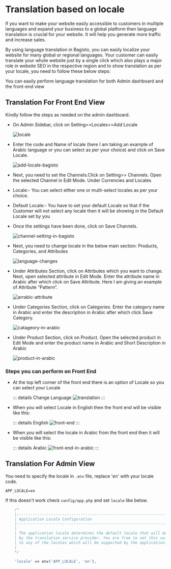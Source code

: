 # Translation based on locale

If you want to make your website easily accessible to customers in multiple languages and expand your business to a global platform then language translation is crucial for your website. It will help you generate more traffic and increase sales.

By using language translation in Bagisto, you can easily localize your website for many global or regional languages. Your customer can easily translate your whole website just by a single click which also plays a major role in website SEO in the respective region and to show translation as per your locale, you need to follow these below steps:

You can easily perform language translation for both Admin dashboard and the front-end view

## Translation For Front End View

Kindly follow the steps as needed on the admin dashboard.

- On Admin Sidebar, click on Setting>>Locales>>Add Locale

    ![locale](../../assets/images/translation/locale.png)

- Enter the code and Name of locale (here I am taking an example of Arabic language or you can select as per your choice) and click on Save Locale.

    ![add-locale-bagisto](../../assets/images/translation/add-locale-bagisto.png)

- Next, you need to set the Channels.Click on Setting>> Channels. Open the selected Channel in Edit Mode. Under Currencies and Locales

- Locale:- You can select either one or multi-select locales as per your choice.

- Default Locale:- You have to set your default Locale so that if the Customer will not select any locale then it will be showing in the Default Locale set by you

- Once the settings have been done, click on Save Channels.

    ![channel-setting-in-bagisto](../../assets/images/translation/channel-setting-in-bagisto.png)

- Next, you need to change locale in the below main section: Products, Categories, and Attributes

    ![language-changes](../../assets/images/translation/language-changes.png)

- Under Attributes Section, click on Attributes which you want to change. Next, open selected attribute in Edit Mode. Enter the attribute name in Arabic after which click on Save Attribute. Here I am giving an example of Attribute “Pattern“.

    ![arrabic-attribute](../../assets/images/translation/arrabic-attribute.png)

- Under Categories Section, click on Categories. Enter the category name in Arabic and enter the description in Arabic after which click Save Category.

    ![catageory-in-arabic](../../assets/images/translation/catageory-in-arabic.png)

- Under Product Section, click on Product. Open the selected product in Edit Mode and enter the product name in Arabic and Short Description in Arabic

    ![product-in-arabic](../../assets/images/translation/product-in-arabic.png)



### Steps you can perform on Front End

- At the top left corner of the front end there is an option of Locale so you can select your Locale

    ::: details Change Language
    ![translation](../../assets/images/translation/translation.png)
    :::

- When you will select Locale in English then the front end will be visible like this:

    ::: details English
    ![front-end](../../assets/images/translation/front-end.png)
    :::

- When you will select the locale in Arabic from the front end then it will be visible like this:

    ::: details Arabic
    ![front-end-in-arabic](../../assets/images/translation/front-end-in-arabic.png)
    :::

## Translation For Admin View

You need to specify the locale in `.env` file, replace 'en' with your locale code.

```text
APP_LOCALE=en
```
If this doesn't work check `config/app.php` and set `locale` like below.

```php
    /*
    |--------------------------------------------------------------------------
    | Application Locale Configuration
    |--------------------------------------------------------------------------
    |
    | The application locale determines the default locale that will be used
    | by the translation service provider. You are free to set this value
    | to any of the locales which will be supported by the application.
    |
    */

    'locale' => env('APP_LOCALE', 'en'),
```
